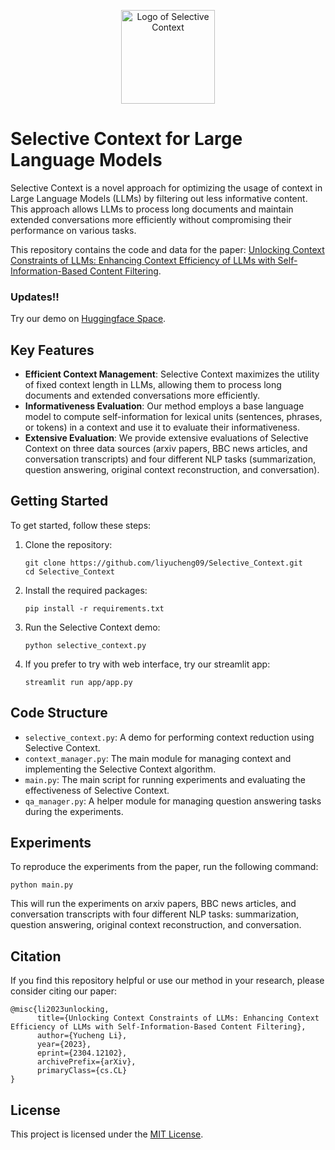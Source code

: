 <p align="center">
    <img src="results/sc.png" alt="Logo of Selective Context" width="auto" height="150" />
</p>

# Selective Context for Large Language Models

Selective Context is a novel approach for optimizing the usage of context in Large Language Models (LLMs) by filtering out less informative content. This approach allows LLMs to process long documents and maintain extended conversations more efficiently without compromising their performance on various tasks. 

This repository contains the code and data for the paper: [Unlocking Context Constraints of LLMs: Enhancing Context Efficiency of LLMs with Self-Information-Based Content Filtering](https://arxiv.org/abs/2304.12102).

### Updates!!
Try our demo on [Huggingface Space](https://huggingface.co/spaces/liyucheng/selective_context).

## Key Features

- **Efficient Context Management**: Selective Context maximizes the utility of fixed context length in LLMs, allowing them to process long documents and extended conversations more efficiently.
- **Informativeness Evaluation**: Our method employs a base language model to compute self-information for lexical units (sentences, phrases, or tokens) in a context and use it to evaluate their informativeness.
- **Extensive Evaluation**: We provide extensive evaluations of Selective Context on three data sources (arxiv papers, BBC news articles, and conversation transcripts) and four different NLP tasks (summarization, question answering, original context reconstruction, and conversation).

## Getting Started

To get started, follow these steps:

1. Clone the repository:
   ```
   git clone https://github.com/liyucheng09/Selective_Context.git
   cd Selective_Context
   ```

2. Install the required packages:
   ```
   pip install -r requirements.txt
   ```

3. Run the Selective Context demo:
   ```
   python selective_context.py
   ```

4. If you prefer to try with web interface, try our streamlit app:
   ```
   streamlit run app/app.py
   ```

## Code Structure

- `selective_context.py`: A demo for performing context reduction using Selective Context.
- `context_manager.py`: The main module for managing context and implementing the Selective Context algorithm.
- `main.py`: The main script for running experiments and evaluating the effectiveness of Selective Context.
- `qa_manager.py`: A helper module for managing question answering tasks during the experiments.

## Experiments

To reproduce the experiments from the paper, run the following command:

```
python main.py
```

This will run the experiments on arxiv papers, BBC news articles, and conversation transcripts with four different NLP tasks: summarization, question answering, original context reconstruction, and conversation.

## Citation

If you find this repository helpful or use our method in your research, please consider citing our paper:

```
@misc{li2023unlocking,
      title={Unlocking Context Constraints of LLMs: Enhancing Context Efficiency of LLMs with Self-Information-Based Content Filtering}, 
      author={Yucheng Li},
      year={2023},
      eprint={2304.12102},
      archivePrefix={arXiv},
      primaryClass={cs.CL}
}
```

## License

This project is licensed under the [MIT License](LICENSE).